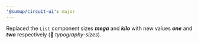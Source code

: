 ```yaml
---
'@sumup/circuit-ui': major
---
```


Replaced the `List` component sizes **_mega_** and **_kilo_** with new values **_one_** and **_two_** respectively (🤖 _typography-sizes_).
